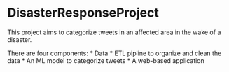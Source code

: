 # DisasterResponseProject

This project aims to categorize tweets in an affected area in the wake of a disaster. 

There are four components:
    * Data
    * ETL pipline to organize and clean the data
    * An ML model to categorize tweets
    * A web-based application 
    
    
